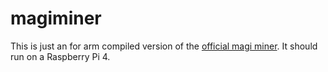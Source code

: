 # magiminer
This is just an for arm compiled version of the [official magi miner](https://github.com/m-pays/m-cpuminer-v2). It should run on a Raspberry Pi 4.
